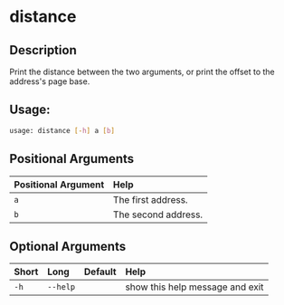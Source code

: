 



# distance

## Description


Print the distance between the two arguments, or print the offset to the address's page base.
## Usage:


```bash
usage: distance [-h] a [b]

```
## Positional Arguments

|Positional Argument|Help|
| :--- | :--- |
|`a`|The first address.|
|`b`|The second address.|

## Optional Arguments

|Short|Long|Default|Help|
| :--- | :--- | :--- | :--- |
|`-h`|`--help`||show this help message and exit|
